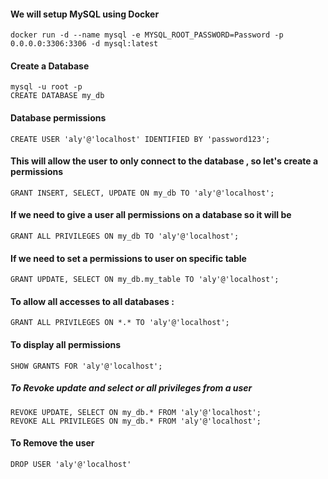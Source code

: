#### We will setup MySQL using Docker

```
docker run -d --name mysql -e MYSQL_ROOT_PASSWORD=Password -p 0.0.0.0:3306:3306 -d mysql:latest
```

#### Create a Database

```
mysql -u root -p
CREATE DATABASE my_db
```

#### Database permissions 
```
CREATE USER 'aly'@'localhost' IDENTIFIED BY 'password123';
```
#### This will allow the user to only connect to the database , so let's create a permissions 
```
GRANT INSERT, SELECT, UPDATE ON my_db TO 'aly'@'localhost';
```
#### If we need to give a user all permissions on a database so it will be
```
GRANT ALL PRIVILEGES ON my_db TO 'aly'@'localhost';
```
#### If we need to set a permissions to user on specific table
```
GRANT UPDATE, SELECT ON my_db.my_table TO 'aly'@'localhost';
```
#### To allow all accesses to all databases :
```
GRANT ALL PRIVILEGES ON *.* TO 'aly'@'localhost';
```
#### To display all permissions
```
SHOW GRANTS FOR 'aly'@'localhost';
```
##### To Revoke update and select or all privileges from a user 
```
REVOKE UPDATE, SELECT ON my_db.* FROM 'aly'@'localhost';
REVOKE ALL PRIVILEGES ON my_db.* FROM 'aly'@'localhost';
```
#### To Remove the user 
```
DROP USER 'aly'@'localhost'
```